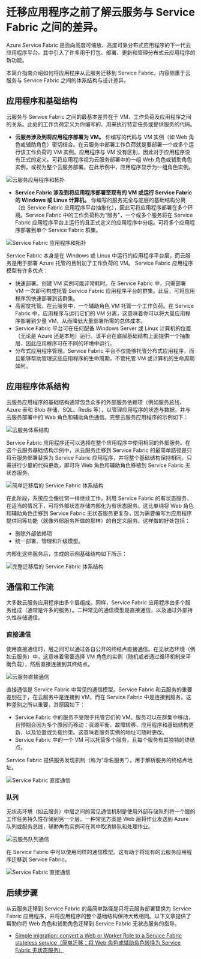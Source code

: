 <properties
   pageTitle="云服务与 Service Fabric 之间的差异 | Azure"
   description="有关将应用程序从云服务迁移到 Service Fabric 的概念性概述。"
   services="service-fabric"
   documentationCenter=".net"
   authors="vturecek"
   manager="timlt"
   editor=""/>

<tags
   ms.service="service-fabric"
   ms.devlang="dotNet"
   ms.topic="article"
   ms.tgt_pltfrm="NA"
   ms.workload="NA"
   ms.date="07/06/2016"
   wacn.date="08/08/2016"
   ms.author="vturecek"/>

# 迁移应用程序之前了解云服务与 Service Fabric 之间的差异。
Azure Service Fabric 是面向高度可缩放、高度可靠分布式应用程序的下一代云应用程序平台。其中引入了许多用于打包、部署、更新和管理分布式云应用程序的新功能。

本简介指南介绍如何将应用程序从云服务迁移到 Service Fabric。内容侧重于云服务与 Service Fabric 之间的体系结构与设计差异。
 
## 应用程序和基础结构

云服务与 Service Fabric 之间的最基本差异在于 VM、工作负荷及应用程序之间的关系。此处的工作负荷定义为你编写的、用来执行特定任务或提供服务的代码。
 
 - **云服务涉及到将应用程序部署为 VM。** 你编写的代码与 VM 实例（如 Web 角色或辅助角色）密切结合。在云服务中部署工作负荷就是要部署一个或多个运行该工作负荷的 VM 实例。应用程序与 VM 没有区别，因此对于应用程序没有正式的定义。可将应用程序视为云服务部署中的一组 Web 角色或辅助角色实例，或视为整个云服务部署。在此示例中，应用程序显示为一组角色实例。
 
![云服务应用程序和拓扑][1]

 - **Service Fabric 涉及到将应用程序部署至现有的 VM 或运行 Service Fabric 的 Windows 或 Linux 计算机。** 你编写的服务完全与底层的基础结构分离（由 Service Fabric 应用程序平台抽象化），因此可将应用程序部署在多个环境。Service Fabric 中的工作负荷称为“服务”，一个或多个服务将在 Service Fabric 应用程序平台上运行的且正式定义的应用程序中分组。可将多个应用程序部署到单个 Service Fabric 群集。
 
![Service Fabric 应用程序和拓扑][2]
 
Service Fabric 本身是在 Windows 或 Linux 中运行的应用程序平台层，而云服务是用于部署 Azure 托管的且附加了工作负荷的 VM。
Service Fabric 应用程序模型有许多优点：

 - 快速部署。创建 VM 实例可能非常耗时。在 Service Fabric 中，只需部署 VM 一次即可构成托管 Service Fabric 应用程序平台的群集。此后，可将应用程序包快速部署到该群集。
 - 高密度托管。在云服务中，一个辅助角色 VM 托管一个工作负荷。在 Service Fabric 中，应用程序与运行它们的 VM 分离，这意味着你可以将大量应用程序部署到少量 VM，从而降低大量部署所需的总体成本。
 - Service Fabric 平台可在任何配备 Windows Server 或 Linux 计算机的位置（无论是 Azure 还是本地）运行。该平台在底层基础结构上面提供一个抽象层，因此应用程序可在不同的环境中运行。
 - 分布式应用程序管理。Service Fabric 平台不仅能够托管分布式应用程序，而且能够帮助管理这些应用程序的生命周期，不管托管 VM 或计算机的生命周期如何。

## 应用程序体系结构

云服务应用程序的基础结构通常包含众多的外部服务依赖项（例如服务总线、Azure 表和 Blob 存储、SQL、Redis 等），以管理应用程序的状态与数据，并与云服务部署中的 Web 角色和辅助角色通信。完整云服务应用程序的示例如下：

![云服务体系结构][9]

Service Fabric 应用程序还可以选择在整个应用程序中使用相同的外部服务。在这个云服务基础结构示例中，从云服务迁移到 Service Fabric 的最简单路径是只将云服务部署替换为 Service Fabric 应用程序，并将整个基础结构保持相同。只需进行少量的代码更改，即可将 Web 角色和辅助角色移植到 Service Fabric 无状态服务。

![简单迁移后的 Service Fabric 体系结构][10]

在此阶段，系统应会像往常一样继续工作。利用 Service Fabric 的有状态服务，在适当的情况下，可将外部状态存储内部化为有状态服务。这比单纯将 Web 角色和辅助角色迁移到 Service Fabric 无状态服务更复杂，因为需要编写为应用程序提供同等功能（就像外部服务所做的那样）的自定义服务。这样做的好处包括：

 - 删除外部依赖项
 - 统一部署、管理和升级模型。
 
内部化这些服务后，生成的示例基础结构如下所示：

![完整迁移后的 Service Fabric 体系结构][11]

## 通信和工作流

大多数云服务应用程序由多个层组成。同样，Service Fabric 应用程序由多个服务组成（通常是许多的服务）。二种常见的通信模型是直接通信，以及通过外部持久性存储通信。

### 直接通信

使用直接通信时，层之间可以通过各自公开的终结点直接通信。在无状态环境（例如云服务）中，这意味着需要选择 VM 角色的实例（随机或者通过循环机制来平衡负载），然后直接连接到其终结点。

![云服务直接通信][5]

 直接通信是 Service Fabric 中常见的通信模型。Service Fabric 和云服务的重要差别在于，在云服务中是连接到 VM，而在 Service Fabric 中是连接到服务。这种差别之所以重要，其原因如下：

 - Service Fabric 中的服务不受限于托管它们的 VM。服务可以在群集中移动，且预期会因为多个原因而移动：资源平衡、故障转移、应用程序和基础结构更新，以及位置或负载约束。这意味着服务实例的地址可随时更改。
 - Service Fabric 中的一个 VM 可以托管多个服务，且每个服务有其独特的终结点。

Service Fabric 提供服务发现机制（称为“命名服务”），用于解析服务的终结点地址。

![Service Fabric 直接通信][6]

### 队列

无状态环境（如云服务）中层之间的常见通信机制是使用外部存储队列将一个层的工作任务持久性存储到另一个层。一种常见方案是 Web 层将作业发送到 Azure 队列或服务总线，辅助角色实例可在其中取消排队和处理作业。

![云服务队列通信][7]

在 Service Fabric 中可以使用同样的通信模型。这有助于将现有的云服务应用程序迁移到 Service Fabric。

![Service Fabric 直接通信][8]
 
## 后续步骤

从云服务迁移到 Service Fabric 的最简单路径是只将云服务部署替换为 Service Fabric 应用程序，并将应用程序的整个基础结构保持大致相同。以下文章提供了帮助你将 Web 角色和辅助角色迁移到 Service Fabric 无状态服务的指导。

 - [Simple migration: convert a Web or Worker Role to a Service Fabric stateless service（简单迁移：将 Web 角色或辅助角色转换为 Service Fabric 无状态服务）](/documentation/articles/service-fabric-cloud-services-migration-worker-role-stateless-service/)

<!--Image references-->
[1]: ./media/service-fabric-cloud-services-migration-differences/topology-cloud-services.png
[2]: ./media/service-fabric-cloud-services-migration-differences/topology-service-fabric.png
[5]: ./media/service-fabric-cloud-services-migration-differences/cloud-service-communication-direct.png
[6]: ./media/service-fabric-cloud-services-migration-differences/service-fabric-communication-direct.png
[7]: ./media/service-fabric-cloud-services-migration-differences/cloud-service-communication-queues.png
[8]: ./media/service-fabric-cloud-services-migration-differences/service-fabric-communication-queues.png
[9]: ./media/service-fabric-cloud-services-migration-differences/cloud-services-architecture.png
[10]: ./media/service-fabric-cloud-services-migration-differences/service-fabric-architecture-simple.png
[11]: ./media/service-fabric-cloud-services-migration-differences/service-fabric-architecture-full.png

<!---HONumber=Mooncake_0801_2016-->